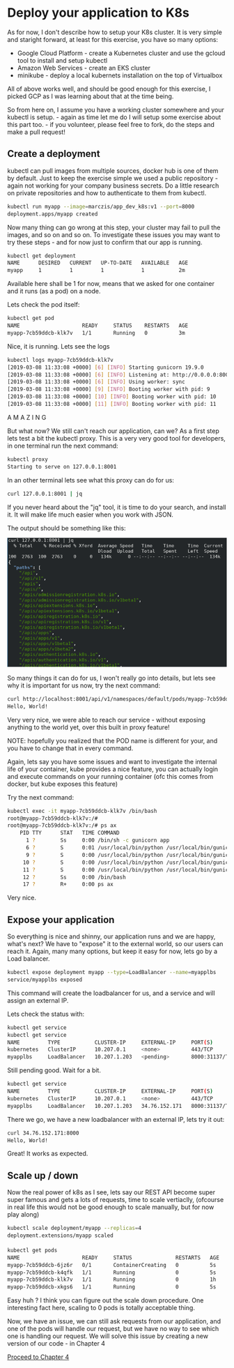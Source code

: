 # Deploy your application to K8s
As for now, I don't describe how to setup your K8s cluster. It is very simple and staright forward, at least for this exercise, you have so many options:
 - Google Cloud Platform - create a Kubernetes cluster and use the gcloud tool to install and setup kubectl
 - Amazon Web Services - create an EKS cluster
 - minikube - deploy a local kubernets installation on the top of Virtualbox

All of above works well, and should be good enough for this exercise, I picked GCP as I was learning about that at the time being.

So from here on, I assume you have a working cluster somewhere and your kubectl is setup. - again as time let me do I will setup some exercise about this part too. - if you volunteer, please feel free to fork, do the steps and make a pull request!

## Create a deployment
kubectl can pull images from multiple sources, docker hub is one of them by default. Just to keep the exercise simple we used a public repository - again not working for your company business secrets. Do a little research on private repositories and how to authenticate to them from kubectl.

```bash
kubectl run myapp --image=marczis/app_dev_k8s:v1 --port=8000
deployment.apps/myapp created
```

Now many thing can go wrong at this step, your cluster may fail to pull the images, and so on and so on.
To investigate these issues you may want to try these steps - and for now just to confirm that our app is running.

```bash
kubectl get deployment 
NAME      DESIRED   CURRENT   UP-TO-DATE   AVAILABLE   AGE
myapp     1         1         1            1           2m
```

Available here shall be 1 for now, means that we asked for one container and it runs (as a pod) on a node.

Lets check the pod itself:

```bash
kubectl get pod
NAME                    READY     STATUS    RESTARTS   AGE
myapp-7cb59ddcb-klk7v   1/1       Running   0          3m
```

Nice, it is running. Lets see the logs

```bash
kubectl logs myapp-7cb59ddcb-klk7v
[2019-03-08 11:33:08 +0000] [6] [INFO] Starting gunicorn 19.9.0
[2019-03-08 11:33:08 +0000] [6] [INFO] Listening at: http://0.0.0.0:8000 (6)
[2019-03-08 11:33:08 +0000] [6] [INFO] Using worker: sync
[2019-03-08 11:33:08 +0000] [9] [INFO] Booting worker with pid: 9
[2019-03-08 11:33:08 +0000] [10] [INFO] Booting worker with pid: 10
[2019-03-08 11:33:08 +0000] [11] [INFO] Booting worker with pid: 11
```

A M A Z I N G

But what now? We still can't reach our application, can we? As a first step lets test a bit the kubectl proxy.
This is a very very good tool for developers, in one terminal run the next command:

```bash
kubectl proxy
Starting to serve on 127.0.0.1:8001
```

In an other terminal lets see what this proxy can do for us:

```bash
curl 127.0.0.1:8001 | jq
```

If you never heard about the "jq" tool, it is time to do your search, and install it. It will make life much easier when you work with JSON.

The output should be something like this:

![alt](.static/kube_proxy.png)

So many things it can do for us, I won't really go into details, but lets see why it is important for us now, try the next command:

```bash
curl http://localhost:8001/api/v1/namespaces/default/pods/myapp-7cb59ddcb-klk7v/proxy/
Hello, World!
```
Very very nice, we were able to reach our service - without exposing anything to the world yet, over this built in proxy feature!

NOTE: hopefully you realized that the POD name is different for your, and you have to change that in every command.

Again, lets say you have some issues and want to investigate the internal life of your container, kube provides a nice feature, you can actually login and execute commands on your running container (ofc this comes from docker, but kube exposes this feature)

Try the next command:

```bash
kubectl exec -it myapp-7cb59ddcb-klk7v /bin/bash
root@myapp-7cb59ddcb-klk7v:/#
root@myapp-7cb59ddcb-klk7v:/# ps ax
    PID TTY      STAT   TIME COMMAND
      1 ?        Ss     0:00 /bin/sh -c gunicorn app
      6 ?        S      0:01 /usr/local/bin/python /usr/local/bin/gunicorn app
      9 ?        S      0:00 /usr/local/bin/python /usr/local/bin/gunicorn app
     10 ?        S      0:00 /usr/local/bin/python /usr/local/bin/gunicorn app
     11 ?        S      0:00 /usr/local/bin/python /usr/local/bin/gunicorn app
     12 ?        Ss     0:00 /bin/bash
     17 ?        R+     0:00 ps ax

```

Very nice.

## Expose your application
So everything is nice and shinny, our application runs and we are happy, what's next? We have to "expose" it to the external world, so our users can reach it. 
Again, many many options, but keep it easy for now, lets go by a Load balancer.

```bash
kubectl expose deployment myapp --type=LoadBalancer --name=myapplbs
service/myapplbs exposed
```

This command will create the loadbalancer for us, and a service and will assign an external IP.

Lets check the status with:

```bash
kubectl get service
kubectl get service
NAME         TYPE           CLUSTER-IP     EXTERNAL-IP     PORT(S)          AGE
kubernetes   ClusterIP      10.207.0.1     <none>          443/TCP          2d
myapplbs     LoadBalancer   10.207.1.203   <pending>       8000:31137/TCP   7s
```

Still pending good. Wait for a bit.

```bash
kubectl get service
NAME         TYPE           CLUSTER-IP     EXTERNAL-IP     PORT(S)          AGE
kubernetes   ClusterIP      10.207.0.1     <none>          443/TCP          2d
myapplbs     LoadBalancer   10.207.1.203   34.76.152.171   8000:31137/TCP   1m
```

There we go, we have a new loadbalancer with an external IP, lets try it out:

```bash
curl 34.76.152.171:8000
Hello, World!
```

Great! It works as expected.

## Scale up / down
Now the real power of k8s as I see, lets say our REST API become super super famous and gets a lots of requests, time to scale vertiaclly, (ofcourse in real life this would not be good enough to scale manually, but for now play along)

```bash
kubectl scale deployment/myapp --replicas=4
deployment.extensions/myapp scaled

kubectl get pods
NAME                    READY     STATUS              RESTARTS   AGE
myapp-7cb59ddcb-6jz6r   0/1       ContainerCreating   0          5s
myapp-7cb59ddcb-k4qfk   1/1       Running             0          5s
myapp-7cb59ddcb-klk7v   1/1       Running             0          1h
myapp-7cb59ddcb-xkgs6   1/1       Running             0          5s
```

Easy huh ? I think you can figure out the scale down procedure. One interesting fact here, scaling to 0 pods is totally acceptable thing.

Now, we have an issue, we can still ask requests from our application, and one of the pods will handle our request, but we have no way to see which one is handling our request. We will solve this issue by creating a new version of our code - in Chapter 4

[Proceed to Chapter 4](../Chapter-4/Chapter4.md)